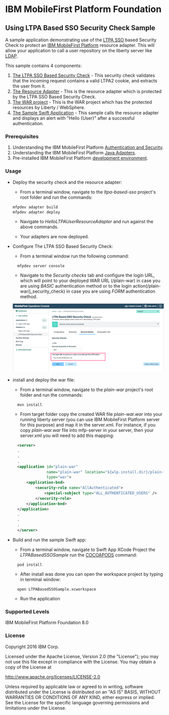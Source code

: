 IBM MobileFirst Platform Foundation
===
## Using LTPA Based SSO Security Check Sample
A sample application demonstrating use of the [LTPA SSO](https://www.wikiwand.com/en/IBM_Lightweight_Third-Party_Authentication) based Security Check to protect an [IBM MobileFirst Platform](http://www-03.ibm.com/software/products/en/mobilefirstplatform) resource adapter.  This will allow your application to call a user repository on the liberty server like [LDAP](https://www.wikiwand.com/en/Lightweight_Directory_Access_Protocol).

This sample contains 4 components:  

1. [The LTPA SSO Based Security Check](./ltpa-based-sso) - This security check validates that the incoming request contains a valid LTPA2 cookie, and extracts the user from it.  
2. [The Resource Adapter](./HelloLTPAUserResourceAdapter) - This is the resource adapter which is protected by the LTPA SSO Based Security Check.  
3. [The WAR project](./plain-war) - This is the WAR project which has the protected resources by Liberty / WebSphere.  
4. [The Sample Swift Application](./LTPABasedSSOSample) - This sample calls the resource adapter and displays an alert with "Hello {User}" after a successful authentication.  

### Prerequisites
1. Understanding the IBM MobileFirst Platform [Authentication and Security](https://mobilefirstplatform.ibmcloud.com/tutorials/en/foundation/8.0/authentication-and-security/).
2. Understanding the IBM MobileFirst Platform [Java Adapters](https://mobilefirstplatform.ibmcloud.com/tutorials/en/foundation/8.0/adapters/java-adapters/).
3. Pre-installed IBM MobileFirst Platform [development environment](https://mobilefirstplatform.ibmcloud.com/tutorials/en/foundation/8.0/setting-up-your-development-environment/).

### Usage
- Deploy the security check and the resource adapter:  
  - From a terminal window, navigate to the *ltpa-based-sso* project's root folder and run the commands:  
  ```
  mfpdev adapter build
  mfpdev adapter deploy
  ```
  - Navigate to *HelloLTPAUserResourceAdapter* and run against the above commands.  

  - Your adapters are now deployed.

- Configure The LTPA SSO Based Security Check:
  - From a terminal window run the following command:  

  ```
    mfpdev server console
  ```

  - Navigate to the *Security checks* tab and configure the login URL, which will point to your deployed WAR URL (/plain-war) in case you are using *BASIC* authentication method or to the login action(/plain-war/j_security_check) in case you are using *FORM* authentication method.


  ![Security Check Configuration](./images/SecurityCheckConfig.png)

- install and deploy the war file:
  - From a terminal window, navigate to the *plain-war* project's root folder and run the commands:
  ```
    mvn install
  ```
  - From target folder copy the created WAR file *plain-war.war* into your running liberty server (you can use IBM MobileFirst Platform server for this purpose) and map it in the server.xml. For instance, if you copy *plain-war.war* file into mfp-server in your server, then your server.xml you will need to add this mapping:   
  ```xml
    <server>
    .
    .
    .
    <application id="plain-war"
                 name="plain-war" location="${wlp.install.dir}/plain-war.war"
                 type="war">
        <application-bnd>
            <security-role name="AllAuthenticated">
                <special-subject type="ALL_AUTHENTICATED_USERS" />
            </security-role>
        </application-bnd>
    </application>
    .
    .
    .
    </server>
  ```

- Build and run the sample Swift app:
  - From a terminal window, navigate to Swift App XCode Project the *LTPABasedSSOSample* run the [COCOAPODS](https://cocoapods.org/) command:  
  ```
    pod install
  ```
  - After install was done you can open the workspace project by typing in terminal window:
  ```
    open LTPABasedSSOSample.xcworkspace
  ```
  - Run the application


### Supported Levels
IBM MobileFirst Platform Foundation 8.0

### License
Copyright 2016 IBM Corp.

Licensed under the Apache License, Version 2.0 (the "License");
you may not use this file except in compliance with the License.
You may obtain a copy of the License at

http://www.apache.org/licenses/LICENSE-2.0

Unless required by applicable law or agreed to in writing, software
distributed under the License is distributed on an "AS IS" BASIS,
WITHOUT WARRANTIES OR CONDITIONS OF ANY KIND, either express or implied.
See the License for the specific language governing permissions and
limitations under the License.
